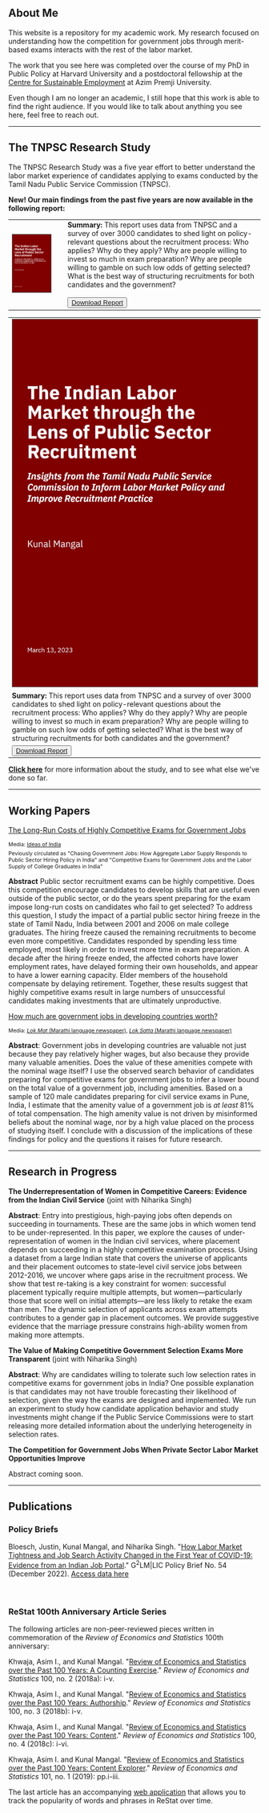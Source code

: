 ## About Me

This website is a repository for my academic work. My research focused on understanding how the competition for government jobs through merit-based exams interacts with the rest of the labor market.

The work that you see here was completed over the course of my PhD in Public Policy at Harvard University and a postdoctoral fellowship at the <a href="https://cse.azimpremjiuniversity.edu.in/">Centre for Sustainable Employment</a> at Azim Premji University. 

Even though I am no longer an academic, I still hope that this work is able to find the right audience. If you would like to talk about anything you see here, feel free to reach out.

<hr/>

## The TNPSC Research Study

The TNPSC Research Study was a five year effort to better understand the labor market experience of candidates applying to exams conducted by the Tamil Nadu Public Service Commission (TNPSC). 

<b>New! Our main findings from the past five years are now available in the following report:</b>
<div id="reporttablewide">
	<table class="report">
	  <tr class="report">
		<td class="reportwide"><img src="/files/report/cover.PNG" style="border: 1px solid #555;"></td>
		<td style="height:auto; width:4%;border-bottom: none;border-top: none;"></td>	
		<td class="reportwide"><b>Summary:</b>  This report uses data from TNPSC and a survey of over 3000 candidates to shed light on policy-relevant questions about the recruitment process: Who applies? Why do they apply? Why are people willing to invest so much in exam preparation? Why are people willing to gamble on such low odds of getting selected? What is the best way of structuring recruitments for both candidates and the government?
		<br/>
		<br/>
		<button class="btn"><i class="fa fa-download"></i><a href="/files/report/tnpsc-report-2.pdf" download>  Download Report  </a></button>
		</td>
	  </tr>
	</table>
</div>
<div id="reporttablelong">
	<table class="report">
	  <tr class="report">
		<td class="reportlong"><img src="/files/report/cover.PNG" style="border: 1px solid #555;"></td>
	  </tr>
	  <tr class="report">
		<td class="reportlong"><b>Summary:</b>  This report uses data from TNPSC and a survey of over 3000 candidates to shed light on policy-relevant questions about the recruitment process: Who applies? Why do they apply? Why are people willing to invest so much in exam preparation? Why are people willing to gamble on such low odds of getting selected? What is the best way of structuring recruitments for both candidates and the government?</td>
	  </tr>
	  <tr class="report">
		<td class="reportlong">
			<button class="btn"><i class="fa fa-download"></i><a href="/files/report/tnpsc-report-2.pdf" download>  Download Report  </a></button>
		</td>
	  </tr>
	</table>
</div>
<b><a href="/tnpsc-research">Click here</a></b> for more information about the study, and to see what else we've done so far.

<hr/>

## Working Papers

<div style="padding-bottom: 0px; margin-bottom: 10px;">

<a style="padding-bottom: 0px; margin-bottom: 5px;" href="files/papers/tn-hiring-freeze.pdf" target="_blank">The Long-Run Costs of Highly Competitive Exams for Government Jobs</a>
<p style="font-size: 8pt; margin-top: 5px; margin-bottom: 5px">Media: <a href="https://www.discoursemagazine.com/economics/2021/01/14/ideas-of-india-chasing-government-jobs-in-india/">Ideas of India</a></p>
<p style="font-size: 8pt; margin-top: 0px; margin-bottom: 5px;">Peviously circulated as "Chasing Government Jobs: How Aggregate Labor Supply Responds to Public Sector Hiring Policy in India" and "Competitive Exams for Government Jobs and the Labor Supply of College Graduates in India"</p>

<p><b>Abstract</b> Public sector recruitment exams can be highly competitive. Does this competition encourage candidates to develop skills that are useful even outside of the public sector, or do the years spent preparing for the exam impose long-run costs on candidates who fail to get selected? To address this question, I study the impact of a partial public sector hiring freeze in the state of Tamil Nadu, India between 2001 and 2006 on male college graduates. The hiring freeze caused the remaining recruitments to become even more competitive. Candidates responded by spending less time employed, most likely in order to invest more time in exam preparation. A decade after the hiring freeze ended, the affected cohorts have lower employment rates, have delayed forming their own households, and appear to have a lower earning capacity. Elder members of the household compensate by delaying retirement. Together, these results suggest that highly competitive exams result in large numbers of unsuccessful candidates making investments that are ultimately unproductive.</p>

<a style="padding-bottom: 0px; margin-bottom: 5px;" href="files/papers/value-govjob.pdf" target="_blank">How much are government jobs in developing countries worth?</a> 
<p style="font-size:8pt; margin-top: 5px; margin-bottom: 5px;">Media: <a href="https://www.lokmat.com/pune/phd-competition-examination-practitioners/"><i>Lok Mat</i> (Marathi language newspaper)</a>, <a href="files/media/loksatta.png" target="_blank"><i>Lok Satta</i> (Marathi language newspaper)</a></p>

<p><b>Abstract</b>: Government jobs in developing countries are valuable not just because they pay relatively higher wages, but also because they provide many valuable amenities. Does the value of these amenities compete with the nominal wage itself? I use the observed search behavior of candidates preparing for competitive exams for government jobs to infer a lower bound on the total value of a government job, including amenities. Based on a sample of 120 male candidates preparing for civil service exams in Pune, India, I estimate that the amenity value of a government job is <i>at least</i> 81% of total compensation. The high amenity value is not driven by misinformed beliefs about the nominal wage, nor by a high value placed on the process of studying itself. I conclude with a discussion of the implications of these findings for policy and the questions it raises for future research.</p>

</div>

<hr/>

## Research in Progress

<div style="padding-bottom: 0px; margin-bottom: 10px;">

<p style="margin-bottom: 5px;"><b>The Underrepresentation of Women in Competitive Careers: Evidence from the Indian Civil Service</b> (joint with Niharika Singh)</p>

<p><b>Abstract</b>: Entry into prestigious, high-paying jobs often depends on succeeding in tournaments. These are the same jobs in which women tend to be under-represented. In this paper, we explore the causes of under-representation of women in the Indian civil services, where placement depends on succeeding in a highly competitive examination process. Using a dataset from a large Indian state that covers the universe of applicants and their placement outcomes to state-level civil service jobs between 2012-2016, we uncover where gaps arise in the recruitment process. We show that test re-taking is a key constraint for women: successful placement typically require multiple attempts, but women&#8212;particularly those that score well on initial attempts&#8212;are less likely to retake the exam than men. The dynamic selection of applicants across exam attempts contributes to a gender gap in placement outcomes. We provide suggestive evidence that the marriage pressure constrains high-ability women from making more attempts.</p>


<p style="margin-bottom: 5px;"><b>The Value of Making Competitive Government Selection Exams More Transparent</b> (joint with Niharika Singh)</p>

<p><b>Abstract</b>: Why are candidates willing to tolerate such low selection rates in competitive exams for government jobs in India? One possible explanation is that candidates may not have trouble forecasting their likelihood of selection, given the way the exams are designed and implemented. We run an experiment to study how candidate application behavior and study investments might change if the Public Service Commissions were to start releasing more detailed information about the underlying heterogeneity in selection rates. </p>

<b style="padding-bottom: 0px; margin-bottom: 5px;">The Competition for Government Jobs When Private Sector Labor Market Opportunities Improve</b> 

<p style="margin-top: 5px;">Abstract coming soon.</p>

</div>

<hr/>

## Publications

### Policy Briefs

<div style="padding-bottom: 20px; margin-bottom: 10px;">

Bloesch, Justin, Kunal Mangal, and Niharika Singh. "<a href="https://g2lm-lic.iza.org/wp-content/uploads/2022/12/GLMLIC-Policy-Brief_054.pdf">How Labor Market Tightness and Job Search Activity Changed in the First Year of COVID-19: Evidence from an Indian Job Portal</a>." G<sup>2</sup>LM|LIC Policy Brief No. 54 (December 2022). <a href="https://datasets.iza.org/dataset/1407/how-labor-market-tightness-and-job-search-activity-changed-in-the-first-year-of-covid-19-in-india-evidence-from-a-job-portal">Access data here</a>

</div>

### ReStat 100th Anniversary Article Series

The following articles are non-peer-reviewed pieces written in commemoration of the <i>Review of Economics and Statistics</i> 100th anniversary:

Khwaja, Asim I., and Kunal Mangal. "<a href="https://direct.mit.edu/rest/article/100/2/i/58460/Review-of-Economics-and-Statistics-over-the-Past">Review of Economics and Statistics over the Past 100 Years: A Counting Exercise</a>." <i>Review of Economics and Statistics</i> 100, no. 2 (2018a): i-v.

Khwaja, Asim I., and Kunal Mangal. "<a href="https://direct.mit.edu/rest/article/100/3/i/58477/Review-of-Economics-and-Statistics-over-the-Past">Review of Economics and Statistics over the Past 100 Years: Authorship</a>." <i>Review of Economics and Statistics</i> 100, no. 3 (2018b): i-v.

Khwaja, Asim I., and Kunal Mangal. "<a href="https://direct.mit.edu/rest/article/100/4/i/58506/Review-of-Economics-and-Statistics-over-the-Past">Review of Economics and Statistics over the Past 100 Years: Content</a>." <i>Review of Economics and Statistics</i> 100, no. 4 (2018c): i-vi.

Khwaja, Asim I. and Kunal Mangal. "<a href="https://direct.mit.edu/rest/article/101/1/i/58662/Review-of-Economics-and-Statistics-over-the-Past">Review of Economics and Statistics over the Past 100 Years: Content Explorer</a>." <i>Review of Economics and Statistics</i> 101, no. 1 (2019): pp.i-iii.

The last article has an accompanying <a href="https://rest-wordcount.shinyapps.io/explorer/">web application</a> that allows you to track the popularity of words and phrases in ReStat over time.

